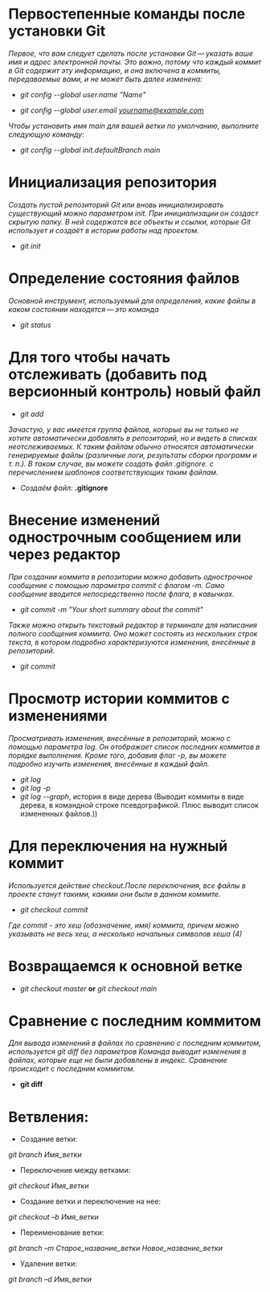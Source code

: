 # Первостепенные команды после установки Git

*Первое, что вам следует сделать после установки Git — указать ваше имя и адрес электронной почты. Это важно, потому что каждый коммит в Git содержит эту информацию, и она включена в коммиты, передаваемые вами, и не может быть далее изменена:*

*   *git config --global user.name "Name"*

*   *git config --global user.email yourname@example.com*

*Чтобы установить имя main для вашей ветки по умолчанию, выполните следующую команду:*

*  *git config --global init.defaultBranch main*

# Инициализация репозитория

*Создать пустой репозиторий Git или вновь инициализировать существующий можно параметром init. При инициализации он создаст скрытую папку. В ней содержатся все объекты и ссылки, которые Git использует и создаёт в истории работы над проектом.*

* *git init*

# Определение состояния файлов

*Основной инструмент, используемый для определения, какие файлы в каком состоянии находятся — это команда*
* *git status*

# Для того чтобы начать отслеживать (добавить под версионный контроль) новый файл
* *git add*

*Зачастую, у вас имеется группа файлов, которые вы не только не хотите автоматически добавлять в репозиторий, но и видеть в списках неотслеживаемых. К таким файлам обычно относятся автоматически генерируемые файлы (различные логи, результаты сборки программ и т. п.). В таком случае, вы можете создать файл .gitignore. с перечислением шаблонов соответствующих таким файлам.*

* *Создаём файл:*  **.gitignore**

# Внесение изменений однострочным сообщением или через редактор

*При создании коммита в репозитории можно добавить однострочное сообщение с помощью параметра commit с флагом -m. Само сообщение вводится непосредственно после флага, в кавычках.*

* *git commit -m "Your short summary about the commit"*

*Также можно открыть текстовый редактор в терминале для написания полного сообщения коммита. Оно может состоять из нескольких строк текста, в котором подробно характеризуются изменения, внесённые в репозиторий.*

* *git commit*

# Просмотр истории коммитов с изменениями

*Просматривать изменения, внесённые в репозиторий, можно с помощью параметра log. Он отображает список последних коммитов в порядке выполнения. Кроме того, добавив флаг -p, вы можете подробно изучить изменения, внесённые в каждый файл.*

* *git log*
* *git log -p*
* *git log --graph*, история в виде дерева (Выводит коммиты в виде дерева, в командной строке псевдографикой. Плюс выводит список измененных файлов.))

# Для переключения на нужный коммит 

*Используется действие checkout.После переключения, все файлы в проекте станут такими, какими они были в данном коммите.*

* *git checkout commit*

*Где commit - это хеш (обозначение, имя) коммита, причем можно указывать не весь хеш, а несколько начальных символов хеша (4)*

# Возвращаемся к основной ветке

* *git checkout master*  __or__  *git checkout main*

# Сравнение с последним коммитом

*Для вывода изменений в файлах по сравнению с последним коммитом, используется git diff без параметров Команда выводит изменения в файлах, которые еще не были добавлены в индекс. Сравнение происходит с последним коммитом.*

* **git diff**
# Ветвления:

* Создание ветки:

*git branch Имя_ветки*

* Переключение между ветками:

*git checkout Имя_ветки*

* Создание ветки и переключение на нее:

*git checkout –b Имя_ветки*

* Переименование ветки:

*git branch –m Старое_название_ветки Новое_название_ветки*

* Удаление ветки:

*git branch –d Имя_ветки*
